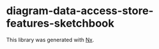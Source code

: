 # diagram-data-access-store-features-sketchbook

This library was generated with [Nx](https://nx.dev).
